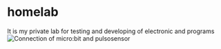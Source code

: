 # homelab
It is my private lab for testing and developing of electronic and programs
![Connection of micro:bit and pulsosensor](master/microbit-and-pulsosensor.jpg?raw=true)

